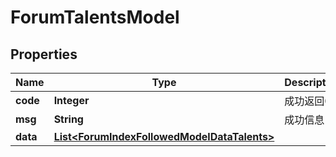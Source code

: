 
# ForumTalentsModel

## Properties
Name | Type | Description | Notes
------------ | ------------- | ------------- | -------------
**code** | **Integer** | 成功返回0 |  [optional]
**msg** | **String** | 成功信息 |  [optional]
**data** | [**List&lt;ForumIndexFollowedModelDataTalents&gt;**](ForumIndexFollowedModelDataTalents.md) |  |  [optional]



